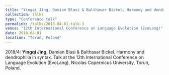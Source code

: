 ```yaml
---
title: "Yingqi Jing, Damian Blasi & Balthasar Bickel. Harmony and dendrophilia in syntax"
collection: talks
type: "Conference talk"
permalink: /talks/2018-04-01-talk-3
venue: "12th International Conference on Language Evolution (EvoLang)"
date: 2018-04-01
location: "Toruń, Poland"
---
```


2018/4: **Yingqi Jing**, Damian Blasi & Balthasar Bickel. Harmony and dendrophilia in syntax. Talk at the 12th International Conference on Language Evolution (EvoLang), Nicolas Copernicus University, Toruń, Poland.
